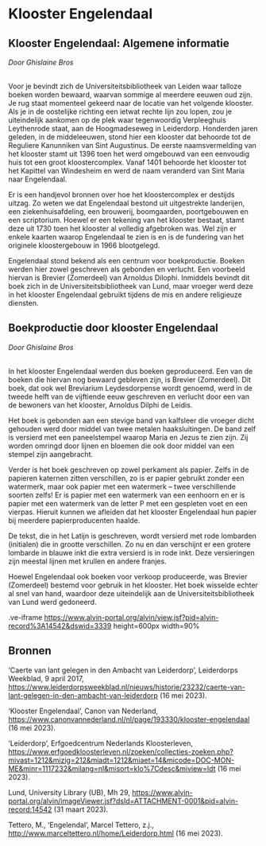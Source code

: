 # Klooster Engelendaal

## Klooster Engelendaal: Algemene informatie
*Door Ghislaine Bros*
<br><br>

Voor je bevindt zich de Universiteitsbibliotheek van Leiden waar talloze boeken worden bewaard, waarvan sommige al meerdere eeuwen oud zijn. Je rug staat momenteel gekeerd naar de locatie van het volgende klooster. Als je in de oostelijke richting een ietwat rechte lijn zou lopen, zou je uiteindelijk aankomen op de plek waar tegenwoordig Verpleeghuis Leythenrode staat, aan de Hoogmadeseweg in Leiderdorp. Honderden jaren geleden, in de middeleeuwen, stond hier een klooster dat behoorde tot de Reguliere Kanunniken van Sint Augustinus. De eerste naamsvermelding van het klooster stamt uit 1396 toen het werd omgebouwd van een eenvoudig huis tot een groot kloostercomplex. Vanaf 1401 behoorde het klooster tot het Kapittel van Windesheim en werd de naam veranderd van Sint Maria naar Engelendaal.

Er is een handjevol bronnen over hoe het kloostercomplex er destijds uitzag. Zo weten we dat Engelendaal bestond uit uitgestrekte landerijen, een ziekenhuisafdeling, een brouwerij, boomgaarden, poortgebouwen en een scriptorium. Hoewel er een tekening van het klooster bestaat, stamt deze uit 1730 toen het klooster al volledig afgebroken was. Wel zijn er enkele kaarten waarop Engelendaal te zien is en is de fundering van het originele kloostergebouw in 1966 blootgelegd. 

Engelendaal stond bekend als een centrum voor boekproductie. Boeken werden hier zowel geschreven als gebonden en verlucht. Een voorbeeld hiervan is Brevier (Zomerdeel) van Arnoldus Dilophi. Inmiddels bevindt dit boek zich in de Universiteitsbibliotheek van Lund, maar vroeger werd deze in het klooster Engelendaal gebruikt tijdens de mis en andere religieuze diensten.

## Boekproductie door klooster Engelendaal
*Door Ghislaine Bros*
<br><br>

In het klooster Engelendaal werden dus boeken geproduceerd. Een van de boeken die hiervan nog bewaard gebleven zijn, is Brevier (Zomerdeel). Dit boek, dat ook wel Breviarium Leydesdorpense wordt genoemd, werd in de tweede helft van de vijftiende eeuw geschreven en verlucht door een van de bewoners van het klooster, Arnoldus Dilphi de Leidis.

Het boek is gebonden aan een stevige band van kalfsleer die vroeger dicht gehouden werd door middel van twee metalen haaksluitingen. De band zelf is versierd met een paneelstempel waarop Maria en Jezus te zien zijn. Zij worden omringd door lijnen en bloemen die ook door middel van een stempel zijn aangebracht.
    
Verder is het boek geschreven op zowel perkament als papier. Zelfs in de papieren katernen zitten verschillen, zo is er papier gebruikt zonder een watermerk, maar ook papier met een watermerk – twee verschillende soorten zelfs! Er is papier met een watermerk van een eenhoorn en er is papier met een watermerk van de letter P met een gespleten voet en een vierpas. Hieruit kunnen we afleiden dat het klooster Engelendaal hun papier bij meerdere papierproducenten haalde.
    
De tekst, die in het Latijn is geschreven, wordt versierd met rode lombarden (initialen) die in grootte verschillen. Zo nu en dan verschijnt er een grotere lombarde in blauwe inkt die extra versierd is in rode inkt. Deze versieringen zijn meestal lijnen met krullen en andere franjes.
    
Hoewel Engelendaal ook boeken voor verkoop produceerde, was Brevier (Zomerdeel) bestemd voor gebruik in het klooster. Het boek wisselde echter al snel van hand, waardoor deze uiteindelijk aan de Universiteitsbibliotheek van Lund werd gedoneerd.

.ve-iframe https://www.alvin-portal.org/alvin/view.jsf?pid=alvin-record%3A14542&dswid=3339 height=600px width=90%


## Bronnen

‘Caerte van lant gelegen in den Ambacht van Leiderdorp’, Leiderdorps Weekblad, 9 april 2017, <https://www.leiderdorpsweekblad.nl/nieuws/historie/23232/caerte-van-lant-gelegen-in-den-ambacht-van-leiderdorp> (16 mei 2023).

‘Klooster Engelendaal’, Canon van Nederland,
<https://www.canonvannederland.nl/nl/page/193330/klooster-engelendaal> (16 mei
2023).

‘Leiderdorp’, Erfgoedcentrum Nederlands Kloosterleven,
<https://www.erfgoedkloosterleven.nl/zoeken/collecties-zoeken.php?mivast=1212&mizig=212&miadt=1212&miaet=14&micode=DOC-MON-ME&minr=1117232&milang=nl&misort=klo%7Cdesc&miview=ldt> (16 mei 2023).

Lund, University Library (UB), Mh 29, 
<https://www.alvin-portal.org/alvin/imageViewer.jsf?dsId=ATTACHMENT-0001&pid=alvin-record:14542> (31 maart 2023).

Tettero, M., ‘Engelendal’, Marcel Tettero, z.j.,
<http://www.marceltettero.nl/home/Leiderdorp.html> (16 mei 2023).
